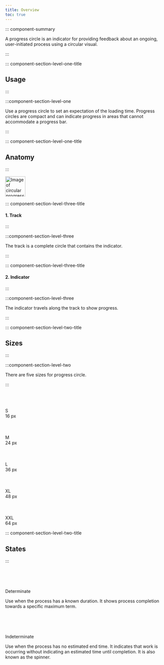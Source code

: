 ```yaml
---
title: Overview
toc: true
---
```


<DocPreviewWarning/>

::: component-summary

A progress circle is an indicator for providing feedback about an ongoing, user-initiated process using a circular visual.

:::

::: component-section-level-one-title

## Usage

:::

:::component-section-level-one

Use a progress circle to set an expectation of the loading time. Progress circles are compact and can indicate progress in areas that cannot accommodate a progress bar.

:::

::: component-section-level-one-title

## Anatomy

:::

<DocInset height="100" cds-layout="m-y:lg">
<div cds-layout="horizontal gap:sm align:center">
    <img alt="Image of circular progress with arrows pointing to the track and indicator of the component" height="64" src="/images/core-components/progress-circle/cds-progress-circle-anatomy.png" />
</div>
</DocInset>

::: component-section-level-three-title

#### 1. Track

:::

:::component-section-level-three

The track is a complete circle that contains the indicator.

:::

::: component-section-level-three-title

#### 2. Indicator

:::

:::component-section-level-three

The indicator travels along the track to show progress.

:::

::: component-section-level-two-title

## Sizes

:::

:::component-section-level-two

There are five sizes for progress circle.

:::

<div cds-layout="p-b:lg p-t:md horizontal gap:md">
    <div cds-layout="vertical gap:md">
        <div style="height: 3.2rem; width: 3.2rem" cds-layout="horizontal align:bottom align:horizontal-center">
            <cds-progress-circle size="sm" value="42"></cds-progress-circle>
        </div>
        <div cds-text="subsection center" style="width: 100%">S</div>
        <div cds-text="caption center" style="width: 100%">16 px</div>
    </div>
    <div cds-layout="vertical gap:md">
        <div style="height: 3.2rem; width: 3.2rem" cds-layout="horizontal align:bottom align:horizontal-center">
            <cds-progress-circle size="md" value="42"></cds-progress-circle>
        </div>
        <div cds-text="subsection center" style="width: 100%">M</div>
        <div cds-text="caption center" style="width: 100%">24 px</div>
    </div>
    <div cds-layout="vertical gap:md">
        <div style="height: 3.2rem; width: 3.2rem" cds-layout="horizontal align:bottom align:horizontal-center">
            <cds-progress-circle size="lg" value="42"></cds-progress-circle>
        </div>
        <div cds-text="subsection center" style="width: 100%">L</div>
        <div cds-text="caption center" style="width: 100%">36 px</div>
    </div>
    <div cds-layout="vertical gap:md">
        <div style="height: 3.2rem; width: 3.2rem" cds-layout="horizontal align:bottom align:horizontal-center">
            <cds-progress-circle size="xl" value="42"></cds-progress-circle>
        </div>
        <div cds-text="subsection center" style="width: 100%">XL</div>
        <div cds-text="caption center" style="width: 100%">48 px</div>
    </div>
    <div cds-layout="vertical gap:md">
        <div style="height: 3.2rem; width: 3.2rem" cds-layout="horizontal align:bottom align:horizontal-center">
            <cds-progress-circle size="xxl" value="42"></cds-progress-circle>
        </div>
        <div cds-text="subsection center" style="width: 100%">XXL</div>
        <div cds-text="caption center" style="width: 100%">64 px</div>
    </div>
</div>

::: component-section-level-two-title

## States

:::

<div cds-layout="p-b:xl p-t:md vertical gap:lg">
    <div cds-layout="horizontal gap:xl wrap:none">
        <div style="height: 3.2rem; width: 3.2rem">
            <cds-progress-circle size="xxl" value="42"></cds-progress-circle>
        </div>
        <div cds-layout="vertical gap:md">
            <p cds-text="section">Determinate</p>
            <p cds-text="body">Use when the process has a known duration. It shows process completion towards a specific maximum term.</p>
        </div>
    </div>
    <div cds-layout="horizontal gap:xl wrap:none">
        <div style="height: 3.2rem; width: 3.2rem">
            <cds-progress-circle size="xxl"></cds-progress-circle>
        </div>
        <div cds-layout="vertical gap:md">
            <p cds-text="section">Indeterminate</p>
            <p cds-text="body">Use when the process has no estimated end time. It indicates that work is occurring without indicating an estimated time until completion. It is also known as the spinner.</p>
        </div>
    </div>
</div>
